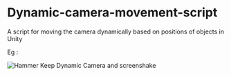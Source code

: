 # Dynamic-camera-movement-script
A script for moving the camera dynamically based on positions of objects in Unity

Eg :

![Hammer Keep Dynamic Camera and screenshake](https://user-images.githubusercontent.com/54014788/137070731-e522205f-552f-4fc1-a6c2-d9075b6f0c4b.gif)
